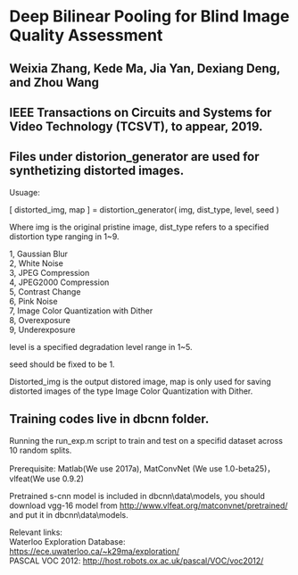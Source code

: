 
Deep Bilinear Pooling for Blind Image Quality Assessment 
=
Weixia Zhang, Kede Ma, Jia Yan, Dexiang Deng, and Zhou Wang
-
IEEE Transactions on Circuits and Systems for Video Technology (TCSVT), to appear, 2019.
-


Files under distorion_generator are used for synthetizing distorted images.
-

Usuage:

[ distorted_img, map ] = distortion_generator( img, dist_type, level, seed )

Where img is the original pristine image, dist_type refers to a specified distortion type ranging in 1~9.

1, Gaussian Blur \
2, White Noise  \
3, JPEG Compression \
4, JPEG2000 Compression \
5, Contrast Change \
6, Pink Noise \
7, Image Color Quantization with Dither \
8, Overexposure \
9, Underexposure 

level is a specified degradation level range in 1~5.

seed should be fixed to be 1.

Distorted_img is the output distored image, map is only used for saving distorted images of the type Image Color Quantization with Dither. 


Training codes live in dbcnn folder.
-

Running the run_exp.m script to train and test on a specifid dataset across 10 random splits.

Prerequisite: Matlab(We use 2017a), MatConvNet (We use 1.0-beta25)， vlfeat(We use 0.9.2)

Pretrained s-cnn model is included in dbcnn\data\models, you should download vgg-16 model from http://www.vlfeat.org/matconvnet/pretrained/ and put it in dbcnn\data\models.


Relevant links: \
Waterloo Exploration Database: https://ece.uwaterloo.ca/~k29ma/exploration/ \
PASCAL VOC 2012: http://host.robots.ox.ac.uk/pascal/VOC/voc2012/
